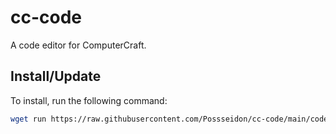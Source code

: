 # cc-code

A code editor for ComputerCraft.

## Install/Update

To install, run the following command:

```sh
wget run https://raw.githubusercontent.com/Possseidon/cc-code/main/code/update.lua
```
